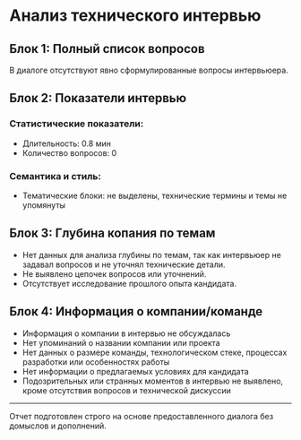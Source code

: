 # Анализ технического интервью

## Блок 1: Полный список вопросов

В диалоге отсутствуют явно сформулированные вопросы интервьюера.

## Блок 2: Показатели интервью

### Статистические показатели:
- Длительность: 0.8 мин
- Количество вопросов: 0

### Семантика и стиль:
- Тематические блоки: не выделены, технические термины и темы не упомянуты

## Блок 3: Глубина копания по темам

- Нет данных для анализа глубины по темам, так как интервьюер не задавал вопросов и не уточнял технические детали.
- Не выявлено цепочек вопросов или уточнений.
- Отсутствует исследование прошлого опыта кандидата.

## Блок 4: Информация о компании/команде

- Информация о компании в интервью не обсуждалась
- Нет упоминаний о названии компании или проекта
- Нет данных о размере команды, технологическом стеке, процессах разработки или особенностях работы
- Нет информации о предлагаемых условиях для кандидата
- Подозрительных или странных моментов в интервью не выявлено, кроме отсутствия вопросов и технической дискуссии

---  
Отчет подготовлен строго на основе предоставленного диалога без домыслов и дополнений.